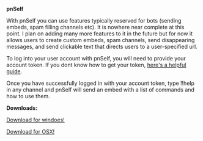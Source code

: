 **pnSelf**

 With pnSelf you can use features typically reserved for bots (sending embeds, 
spam filling channels etc). It is nowhere near complete at this point. I plan on adding many more features to it in the future but for now it allows users to
create custom embeds, spam channels, send disappearing messages, and send
clickable text that directs users to a user-specified url.

 To log into your user account with pnSelf, you will need to provide your account
token. If you dont know how to get your token, [here's a helpful guide](https://discordhelp.net/discord-token).

 Once you have successfully logged in with your account token, type !!help in any
channel and pnSelf will send an embed with a list of commands and how to use
them.


**Downloads:**

 [Download for windoes!](https://github.com/BillyNye/newSelf/raw/aeb1a564a771e94ab3262f2bc7cf4ceb1b5981d1/deploy/pnSelf.zip)
 
 [Download for OSX!](https://github.com/BillyNye/newSelf/blob/main/deploy/pnSelf-OSX.zip?raw=true)
